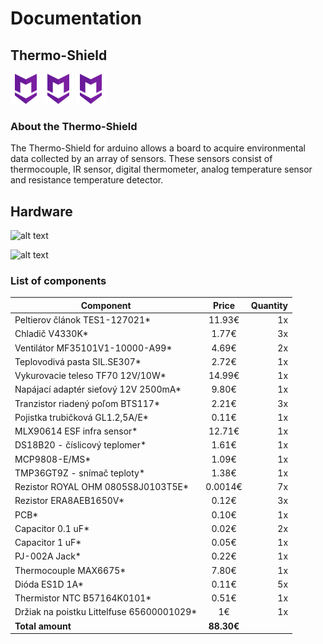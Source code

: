 # Documentation
## Thermo-Shield
![alt text](https://github.com/adam-p/markdown-here/raw/master/src/common/images/icon48.png "Logo Title Text 1") 
![alt text](https://github.com/adam-p/markdown-here/raw/master/src/common/images/icon48.png "Logo Title Text 1") 
![alt text](https://github.com/adam-p/markdown-here/raw/master/src/common/images/icon48.png "Logo Title Text 1") 

### About the Thermo-Shield
The Thermo-Shield for arduino allows a board to acquire environmental data collected by an array of sensors. These sensors consist of thermocouple, IR sensor, digital thermometer, analog temperature sensor and resistance temperature detector.

## Hardware
![alt text](https://i.imgur.com/hIZOfO8.png "3D model") 

![alt text](https://i.imgur.com/hhH9iUO.png "PCB") 

### List of components

| Component     | Price         | Quantity |
| ------------- |:-------------:| -----:|     
| Peltierov článok TES1-127021* | 11.93€ | 1x |   
| Chladič V4330K* | 1.77€      |   3x |    
| Ventilátor MF35101V1-10000-A99* | 4.69€      |    2x |   
| Teplovodivá pasta SIL.SE307* | 2.72€ | 1x |
| Vykurovacie teleso TF70 12V/10W* | 14.99€ | 1x |
| Napájací adaptér sieťový 12V 2500mA* | 9.80€ | 1x |
| Tranzistor riadený poľom BTS117* | 2.21€ | 3x |
| Pojistka trubičková GL1.2,5A/E* | 0.11€ | 1x |
| MLX90614 ESF infra sensor* | 12.71€ | 1x |
| DS18B20 - číslicový teplomer* | 1.61€ | 1x |
| MCP9808-E/MS* | 1.09€ | 1x |
| TMP36GT9Z - snímač teploty* | 1.38€ | 1x |
| Rezistor ROYAL OHM 0805S8J0103T5E* | 0.0014€ | 7x |
| Rezistor ERA8AEB1650V* | 0.12€ | 3x |
| PCB* | 0.10€ | 1x |
| Capacitor 0.1 uF* | 0.02€ | 2x |
| Capacitor 1 uF* | 0.05€ | 1x |
| PJ-002A Jack* | 0.22€ | 1x |
| Thermocouple MAX6675* | 7.80€ | 1x |
| Dióda ES1D 1A* | 0.11€ | 5x |
| Thermistor NTC B57164K0101* | 0.51€ | 1x |
| Držiak na poistku Littelfuse 65600001029* | 1€ | 1x |
| **Total amount** | **88.30€** | 

